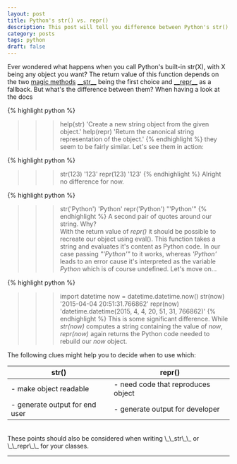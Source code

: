 ```yaml
---
layout: post
title: Python's str() vs. repr()
description: This post will tell you difference between Python's str() and repr().
category: posts
tags: python
draft: false
---
```

Ever wondered what happens when you call Python's built-in str(X), with X being any object you want? The return value of this function depends on the two [magic methods](http://www.rafekettler.com/magicmethods.html) [\_\_str\_\_](https://docs.python.org/3/reference/datamodel.html#object.__str__) being the first choice and [\_\_repr\_\_](https://docs.python.org/3/reference/datamodel.html#object.__repr__) as a fallback. But what's the difference between them? When having a look at the docs

{% highlight python %}
>>> help(str)
'Create a new string object from the given object.'
>>> help(repr)
'Return the canonical string representation of the object.'
{% endhighlight %}
they seem to be fairly similar. Let's see them in action:

{% highlight python %}
>>> str(123)
'123'
>>> repr(123)
'123'
{% endhighlight %}
Alright no difference for now.

{% highlight python %}
>>> str('Python')
'Python'
>>> repr('Python')
"'Python'"
{% endhighlight %}
A second pair of quotes around our string. Why?<br/>With the return value of _repr()_ it should be possible to recreate our object using eval(). This function takes a string and evaluates it's content as Python code. In our case passing _"'Python'"_ to it works, whereas _'Python'_ leads to an error cause it's interpreted as the variable _Python_ which is of course undefined. Let's move on...

{% highlight python %}
>>> import datetime
>>> now = datetime.datetime.now() 
>>> str(now)
'2015-04-04 20:51:31.766862'
>>> repr(now)
'datetime.datetime(2015, 4, 4, 20, 51, 31, 766862)'
{% endhighlight %}
This is some significant difference. While _str(now)_ computes a string containing the value of _now_, _repr(now)_ again returns the Python code needed to rebuild our _now_ object.</br>

The following clues might help you to decide when to use which:

|str()                     |repr()                            |
|--------------------------|----------------------------------|
|- make object readable    |- need code that reproduces object|
|- generate output for end user|- generate output for developer|

<br>
These points should also be considered when writing \_\_str\_\_ or \_\_repr\_\_ for your classes. 

---
